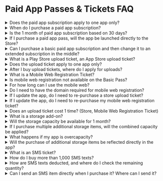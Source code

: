 # Paid App Passes & Tickets FAQ

<details>

<summary>Does the paid app subscription apply to one app only?</summary>

Four subscriptions and all paid products are applicable per app.

For example, if you want to launch 3 apps on the Store, you'll need to purchase each of them for each app.

</details>

<details>

<summary>When do I purchase a paid app subscription?</summary>

Paid app subscriptions are counted as soon as they are purchased.

For example, if you paid on March 4th, the period starts on the 4th of March.

Therefore, please pay for and use the final app after it is created.

</details>

<details>

<summary>Is the 1 month of paid app subscription based on 30 days?</summary>

1-month subscription is based on 30 days.

6 months is for 180 days of use and 12 months is for 360 days.

</details>

<details>

<summary>If I purchase a paid app pass, will the app be launched directly to the Store?</summary>

Just because you purchased a subscription doesn't mean it's going to be launched on the store right away.

A subscription is a conversion of an app to a paid version, which must be registered with the store where you want it to be released.

After purchasing the Play Store upload ticket and the App Store upload ticket, please request the upload and we will proceed with the store launch.

</details>

<details>

<summary>Can I purchase a basic paid app subscription and then change it to an extended subscription in the middle?</summary>

Yes, it is possible to change it, but it will be changed to another product only after the end of the period of use currently in use.

It cannot be changed during the period of use, and will be applied as another subscription product after the end of the period.

In addition to the basic subscription, other products can also be changed after the end of the period of use of the use of the use right.

</details>

<details>

<summary>What is a Play Store upload ticket, an App Store upload ticket?</summary>

**This is an agency fee for registering apps created in Swing2App on the Play Store and App Store.**

If it is difficult to launch in person, please purchase the ticket and apply for upload, and we will launch it on our behalf.

</details>

<details>

<summary>Does the upload ticket apply to one app only?</summary>

Upload tickets cost 1 time and are applicable to one app.

If you need to upload multiple apps, you'll need to purchase an upload ticket for each of those apps.

</details>

<details>

<summary>After I buy upload tickets, where do I apply for uploads?</summary>

<mark style="color:blue;">\*Go to the App Manager page →Version Management→App Creation History</mark> menu and select the \[Request for Play Store Upload], \[Application for App Store Upload] button.

Fill in the application form and complete the upload application.

Please apply for upload after payment, as we will be able to perform the upload process only after the application has been received.

</details>

<details>

<summary>What is a Mobile Web Registration Ticket?</summary>

It is a service that allows you to register an app created by Swing2App by making it a mobile website.

You can purchase a separate domain, purchase a mobile web registration ticket, request a mobile web registration, and we will upload the application you created on the web as it is.

</details>

<details>

<summary>Is mobile web registration not available on the Basic Pass?</summary>

Mobile web registration can only be applied for when purchasing an extensible, premium subscription.

The basic subscription does not apply to the mobile web registration application, so please refer to the use form.

</details>

<details>

<summary>For how long can I use the mobile web?</summary>

The period of use of the mobile web is the same as the period of use of the paid app.

Since the app is connected to the web as it is, when the paid use period of the app ends, the mobile web will end the same period.

\*If the paid app is used for 1 month, the mobile web will be available for 1 month, and the mobile web will be automatically extended when the paid app subscription is repaid.

</details>

<details>

<summary>Do I need to have the domain required for mobile web registration?</summary>

Yes, you must purchase your domain before you can purchase your mobile web registration ticket.

Please purchase a separate domain that can link the app. \*Hosting companies such as Cafe24, Kodo Mall, etc.

Since you need a domain to connect to a mobile website, you can buy a domain first, then purchase an extended subscription and a mobile web registration ticket.

</details>

<details>

<summary>If I update the app, do I need to re-purchase a store upload ticket?</summary>

If you update your app, you'll need to update it on the launch store as well, so you'll need to buy an upload ticket and reapply for upload.

In addition to app updates, you will also need to purchase an upload ticket to re-apply for content such as modifying the app description, screenshot images, etc. that have been released to the Store.

\*Play Store does not require you to purchase upload tickets if you do it yourself.

\*The App Store can only be uploaded and updated and needs to be purchased. \*Updates also have a review time, and they take the same amount of time as app registration review time.

</details>

<details>

<summary>If I update the app, do I need to re-purchase my mobile web registration ticket?</summary>

Yes, you need to purchase a mobile web registration ticket and apply for upload.

We'll also update the mobile web with the changes.

</details>

<details>

<summary>Does an upload ticket cost 1 time? (Store, Mobile Web Registration Ticket)</summary>

Yes, an upload ticket costs 1 time.

(Includes PlayStore, App Store, and Mobile Web Registration Tickets)

After the app launches, if you need an update, you'll need to repurchase your upload ticket and re-apply for upload.

\*If the Play Store can be updated directly, you can do it yourself without having to purchase an upload ticket.

</details>

<details>

<summary>What is a storage add-on?</summary>

It's a la carte product that you can only add to your app storage if you need it.

It is a monthly product that is applied on a 1-month basis.

You can choose from 2GB to \~100GB of required capacities to purchase.

</details>

<details>

<summary>Will the storage capacity be available for 1 month?</summary>

Yes, your purchased capacity will be available for 1 month.

If you need another dose after 1 month, you will need to re-purchase and use the required capacity.

</details>

<details>

<summary>If I purchase multiple additional storage items, will the combined capacity be applied?</summary>

Capacity add-ons do not add up to capacity.

For example) If you purchase three 2GB storage products, it will be divided into 1 month of time by adding 2GB of capacity for 1 month and then adding another 2GB in the following month.

The combined capacity does not add up to 6 GB, which applies in 1-month increments.

So if you need a larger capacity, please purchase an additional 5GB or 10GB capacity.

</details>

<details>

<summary>What happens if my app is overcapacity?</summary>

If the amount provided to the app is exceeded, the app will be suspended regardless of the number of days remaining in the app, so please always check the app capacity.

\*If the capacity is exceeded, we will notify you by e-mail.

\*You can free up capacity by purchasing additional capacity products, or you can manage capacity by deleting large posts from the resource management page.

</details>

<details>

<summary>Will the purchase of additional storage items be reflected directly in the app?</summary>

Yes, it will automatically be reflected in the app and will add as much capacity as you have purchased.

As it is a product with a period of use, please pay according to the time you need.

</details>

<details>

<summary>What is an SMS ticket?</summary>

A product that allows you to send SMS text messages to users of your app.

It is $20 for 1,000 shipments.

</details>

<details>

<summary>How do I buy more than 1,000 SMS texts?</summary>

You can check the purchased quantity at checkout to purchase more shipments.

Example) For two purchases, 2,000 purchases will be made and the cost will be calculated as $40.

</details>

<details>

<summary>How are SMS texts deducted, and where do I check the remaining quantity?</summary>

Each SMS authentication is deducted each time you send, and text messages are also deducted based on the number of messages you send.&#x20;

The SMS shipment quantity can be checked → the remaining quantity on the payment → <mark style="color:blue;">payment product usage page on the swing app operation page.</mark>

</details>

<details>

<summary>Can I send an SMS item directly when I purchase it? Where can I send it?</summary>

\[Send SMS Message] When you purchase a product, it will be automatically reflected on the admin page, and you can send a text to the app member immediately.&#x20;

Text messages can be sent → <mark style="color:blue;">Push & Push Sending → Members → sending SMS to the app operator.</mark>

</details>

